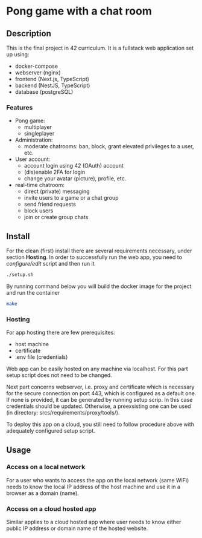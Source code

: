 # Pong game with a chat room

## Description

This is the final project in 42 curriculum. It is a fullstack web application set up
using:
* docker-compose
* webserver (nginx)
* frontend (Next.js, TypeScript)
* backend (NestJS, TypeScript)
* database (postgreSQL)

### Features

* Pong game:
	- multiplayer
	- singleplayer
* Administration:
	- moderate chatrooms: ban, block, grant elevated privileges to a user, etc.
* User account:
	- account login using 42 (OAuth) account
	- (dis)enable 2FA for login
	- change your avatar (picture), profile, etc.
* real-time chatroom:
    - direct (private) messaging
	- invite users to a game or a chat group
	- send friend requests
	- block users
    - join or create group chats

## Install

For the clean (first) install there are several requirements necessary, under section **Hosting**.
In order to successfully run the web app, you need to *configure/edit* script and then run it
```bash
./setup.sh
```

By running command below you will build the docker image for the project and run
the container
```bash
make
```

### Hosting

For app hosting there are few prerequisites:
* host machine
* certificate
* .env file (credentials)

Web app can be easily hosted on any machine via localhost. For this part setup script does not
need to be changed.

Next part concerns webserver, i.e. proxy and certificate which is necessary for the secure
connection on port 443, which is configured as a default one. If none is provided, it can be
generated by running setup scrip. In this case credentials should be updated. Otherwise, a
preexsisting one can be used (in directory: srcs/requirements/proxy/tools/).

To deploy this app on a cloud, you still need to follow procedure above with adequately
configured setup script.

## Usage

### Access on a local network

For a user who wants to access the app on the local network (same WiFi) needs to
know the local IP address of the host machine and use it in a browser as a domain (name).

### Access on a cloud hosted app

Similar applies to a cloud hosted app where user needs to know either public IP address
or domain name of the hosted website.
